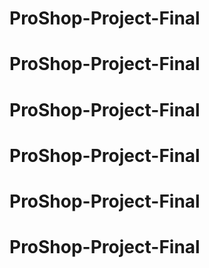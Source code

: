 # ProShop-Project-Final
# ProShop-Project-Final
# ProShop-Project-Final
# ProShop-Project-Final
# ProShop-Project-Final
# ProShop-Project-Final
